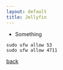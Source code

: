 ```yaml
---
layout: default
title: Jellyfin 
---
```


*   Something

```
sudo ufw allow 53
sudo ufw allow 4711
```

[back](../)
